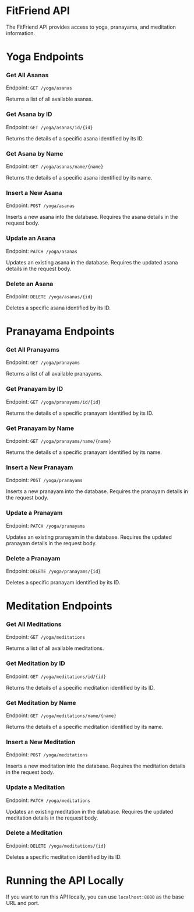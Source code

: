 # FitFriend API 

The FitFriend API provides access to yoga, pranayama, and meditation information.

# Yoga Endpoints

### Get All Asanas

Endpoint: `GET /yoga/asanas`

Returns a list of all available asanas.

### Get Asana by ID

Endpoint: `GET /yoga/asanas/id/{id}`

Returns the details of a specific asana identified by its ID.

### Get Asana by Name

Endpoint: `GET /yoga/asanas/name/{name}`

Returns the details of a specific asana identified by its name.

### Insert a New Asana

Endpoint: `POST /yoga/asanas`

Inserts a new asana into the database. Requires the asana details in the request body.

### Update an Asana

Endpoint: `PATCH /yoga/asanas`

Updates an existing asana in the database. Requires the updated asana details in the request body.

### Delete an Asana

Endpoint: `DELETE /yoga/asanas/{id}`

Deletes a specific asana identified by its ID.

# Pranayama Endpoints

### Get All Pranayams

Endpoint: `GET /yoga/pranayams`

Returns a list of all available pranayams.

### Get Pranayam by ID

Endpoint: `GET /yoga/pranayams/id/{id}`

Returns the details of a specific pranayam identified by its ID.

### Get Pranayam by Name

Endpoint: `GET /yoga/pranayams/name/{name}`

Returns the details of a specific pranayam identified by its name.

### Insert a New Pranayam

Endpoint: `POST /yoga/pranayams`

Inserts a new pranayam into the database. Requires the pranayam details in the request body.

### Update a Pranayam

Endpoint: `PATCH /yoga/pranayams`

Updates an existing pranayam in the database. Requires the updated pranayam details in the request body.

### Delete a Pranayam

Endpoint: `DELETE /yoga/pranayams/{id}`

Deletes a specific pranayam identified by its ID.

# Meditation Endpoints

### Get All Meditations

Endpoint: `GET /yoga/meditations`

Returns a list of all available meditations.

### Get Meditation by ID

Endpoint: `GET /yoga/meditations/id/{id}`

Returns the details of a specific meditation identified by its ID.

### Get Meditation by Name

Endpoint: `GET /yoga/meditations/name/{name}`

Returns the details of a specific meditation identified by its name.

### Insert a New Meditation

Endpoint: `POST /yoga/meditations`

Inserts a new meditation into the database. Requires the meditation details in the request body.

### Update a Meditation

Endpoint: `PATCH /yoga/meditations`

Updates an existing meditation in the database. Requires the updated meditation details in the request body.

### Delete a Meditation

Endpoint: `DELETE /yoga/meditations/{id}`

Deletes a specific meditation identified by its ID.

# Running the API Locally

If you want to run this API locally, you can use `localhost:8080` as the base URL and port.

